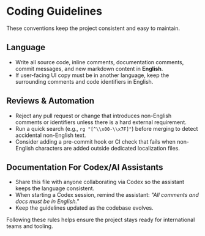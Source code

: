 # Coding Guidelines

These conventions keep the project consistent and easy to maintain.

## Language
- Write all source code, inline comments, documentation comments, commit messages, and new markdown content in **English**.
- If user-facing UI copy must be in another language, keep the surrounding comments and code identifiers in English.

## Reviews & Automation
- Reject any pull request or change that introduces non-English comments or identifiers unless there is a hard external requirement.
- Run a quick search (e.g., `rg "[^\\x00-\\x7F]"`) before merging to detect accidental non-English text.
- Consider adding a pre-commit hook or CI check that fails when non-English characters are added outside dedicated localization files.

## Documentation For Codex/AI Assistants
- Share this file with anyone collaborating via Codex so the assistant keeps the language consistent.
- When starting a Codex session, remind the assistant: *"All comments and docs must be in English."*
- Keep the guidelines updated as the codebase evolves.

Following these rules helps ensure the project stays ready for international teams and tooling.
